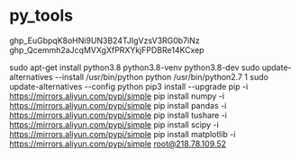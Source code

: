 # py_tools
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
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

sudo apt-get install python3.8 python3.8-venv python3.8-dev
sudo update-alternatives --install /usr/bin/python python /usr/bin/python2.7 1
sudo update-alternatives --config python
pip3 install --upgrade pip -i https://mirrors.aliyun.com/pypi/simple
pip install numpy -i https://mirrors.aliyun.com/pypi/simple
pip install pandas -i https://mirrors.aliyun.com/pypi/simple
pip install tushare -i https://mirrors.aliyun.com/pypi/simple
pip install scipy -i https://mirrors.aliyun.com/pypi/simple
pip install matplotlib -i https://mirrors.aliyun.com/pypi/simple
root@218.78.109.52
